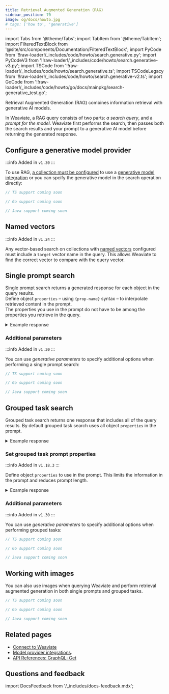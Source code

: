 ```yaml
---
title: Retrieval Augmented Generation (RAG)
sidebar_position: 70
image: og/docs/howto.jpg
# tags: ['how to', 'generative']
---
```


import Tabs from '@theme/Tabs';
import TabItem from '@theme/TabItem';
import FilteredTextBlock from '@site/src/components/Documentation/FilteredTextBlock';
import PyCode from '!!raw-loader!/_includes/code/howto/search.generative.py';
import PyCodeV3 from '!!raw-loader!/_includes/code/howto/search.generative-v3.py';
import TSCode from '!!raw-loader!/_includes/code/howto/search.generative.ts';
import TSCodeLegacy from '!!raw-loader!/_includes/code/howto/search.generative-v2.ts';
import GoCode from '!!raw-loader!/_includes/code/howto/go/docs/mainpkg/search-generative_test.go';

Retrieval Augmented Generation (RAG) combines information retrieval with generative AI models.

In Weaviate, a RAG query consists of two parts: *a search query*, and a *prompt for the model*. Weaviate first performs the search, then passes both the search results and your prompt to a generative AI model before returning the generated response.

## Configure a generative model provider

:::info Added in `v1.30`
:::

To use RAG, [a collection must be configured](../manage-data/collections.mdx#specify-a-generative-model-integration) to use a [generative model integration](../model-providers/index.md) or you can spcify the generative model in the search operation directly:

<Tabs groupId="languages">
  <TabItem value="py" label="Python Client v4">
    <FilteredTextBlock
      text={PyCode}
      startMarker="# START DynamicRag"
      endMarker="# END DynamicRag"
      language="python"
    />
  </TabItem>

  <TabItem value="js" label="JS/TS Client v3">

```ts
// TS support coming soon
```

  </TabItem>
  <TabItem value="go" label="Go">

```ts
// Go support coming soon
```

  </TabItem>
    <TabItem value="java" label="Java">

```ts
// Java support coming soon
```

  </TabItem>
</Tabs>

## Named vectors

:::info Added in `v1.24`
:::

Any vector-based search on collections with [named vectors](../config-refs/schema/multi-vector.md) configured must include a `target` vector name in the query. This allows Weaviate to find the correct vector to compare with the query vector.

<Tabs groupId="languages">
  <TabItem value="py" label="Python Client v4">
    <FilteredTextBlock
      text={PyCode}
      startMarker="# NamedVectorNearTextPython"
      endMarker="# END NamedVectorNearTextPython"
      language="python"
    />
  </TabItem>

  <TabItem value="py3" label="Python Client v3">
    <FilteredTextBlock
      text={PyCodeV3}
      startMarker="# NamedVectorNearTextPython"
      endMarker="# END NamedVectorNearTextPython"
      language="pyv3"
    />
  </TabItem>

  <TabItem value="js" label="JS/TS Client v3">
    <FilteredTextBlock
      text={TSCode}
      startMarker="// NamedVectorNearText"
      endMarker="// END NamedVectorNearText"
      language="ts"
    />
  </TabItem>

  <TabItem value="js2" label="JS/TS Client v2">
    <FilteredTextBlock
      text={TSCodeLegacy}
      startMarker="// NamedVectorNearText"
      endMarker="// END NamedVectorNearText"
      language="tsv2"
    />
  </TabItem>

  <TabItem value="graphql" label="GraphQL">
    <FilteredTextBlock
      text={PyCodeV3}
      startMarker="# NamedVectorNearTextGraphql"
      endMarker="# END NamedVectorNearTextGraphql"
      language="graphql"
    />
  </TabItem>
</Tabs>

## Single prompt search

Single prompt search returns a generated response for each object in the query results.<br/>
Define object `properties` – using `{prop-name}` syntax – to interpolate retrieved content in the prompt.<br/>
The properties you use in the prompt do not have to be among the properties you retrieve in the query.

<Tabs groupId="languages">
  <TabItem value="py" label="Python Client v4">
    <FilteredTextBlock
      text={PyCode}
      startMarker="# SingleGenerativePropertiesPython"
      endMarker="# END SingleGenerativePropertiesPython"
      language="py"
    />
  </TabItem>

  <TabItem value="py3" label="Python Client v3">
    <FilteredTextBlock
      text={PyCodeV3}
      startMarker="# SingleGenerativePropertiesPython"
      endMarker="# END SingleGenerativePropertiesPython"
      language="pyv3"
    />
  </TabItem>

  <TabItem value="js" label="JS/TS Client v3">
    <FilteredTextBlock
      text={TSCode}
      startMarker="// SingleGenerativeProperties TS"
      endMarker="// END SingleGenerativeProperties TS"
      language="js"
    />
  </TabItem>

  <TabItem value="js2" label="JS/TS Client v2">
    <FilteredTextBlock
      text={TSCodeLegacy}
      startMarker="// SingleGenerativeProperties TS"
      endMarker="// END SingleGenerativeProperties TS"
      language="tsv2"
    />
  </TabItem>

  <TabItem value="go" label="Go">
    <FilteredTextBlock
      text={GoCode}
      startMarker="// START SingleGenerativeProperties"
      endMarker="// END SingleGenerativeProperties"
      language="gonew"
    />
  </TabItem>

  <TabItem value="graphql" label="GraphQL">
    <FilteredTextBlock
      text={PyCodeV3}
      startMarker="# SingleGenerativePropertiesGraphQL"
      endMarker="# END SingleGenerativePropertiesGraphQL"
      language="graphql"
    />
  </TabItem>
</Tabs>

<details>
  <summary>Example response</summary>

The output is like this:

<FilteredTextBlock
  text={PyCodeV3}
  startMarker="# SingleGenerativeProperties Expected Results"
  endMarker="# END SingleGenerativeProperties Expected Results"
  language="json"
/>

</details>

### Additional parameters

:::info Added in `v1.30`
:::

You can use *generative parameters* to specify additional options when performing a single prompt search:

<Tabs groupId="languages">
  <TabItem value="py" label="Python Client v4">
    <FilteredTextBlock
      text={PyCode}
      startMarker="# SingleGenerativeParametersPython"
      endMarker="# END SingleGenerativeParametersPython"
      language="py"
    />
  </TabItem>
  <TabItem value="js" label="JS/TS Client v3">

```ts
// TS support coming soon
```

  </TabItem>
  <TabItem value="go" label="Go">

```go
// Go support coming soon
```

  </TabItem>
    <TabItem value="java" label="Java">

```java
// Java support coming soon
```

  </TabItem>
</Tabs>

<!-- TODO[g-despot]: Add response before publishing -->

## Grouped task search

Grouped task search returns one response that includes all of the query results. By default grouped task search uses all object `properties` in the prompt.

<Tabs groupId="languages">
  <TabItem value="py" label="Python Client v4">
    <FilteredTextBlock
      text={PyCode}
      startMarker="# GroupedGenerativePython"
      endMarker="# END GroupedGenerativePython"
      language="py"
    />
  </TabItem>

  <TabItem value="py3" label="Python Client v3">
    <FilteredTextBlock
      text={PyCodeV3}
      startMarker="# GroupedGenerativePython"
      endMarker="# END GroupedGenerativePython"
      language="pyv3"
    />
  </TabItem>

  <TabItem value="js" label="JS/TS Client v3">
    <FilteredTextBlock
      text={TSCode}
      startMarker="// GroupedGenerative TS"
      endMarker="// END GroupedGenerative TS"
      language="js"
    />
  </TabItem>

  <TabItem value="js2" label="JS/TS Client v2">
    <FilteredTextBlock
      text={TSCodeLegacy}
      startMarker="// GroupedGenerative TS"
      endMarker="// END GroupedGenerative TS"
      language="tsv2"
    />
  </TabItem>

  <TabItem value="go" label="Go">
    <FilteredTextBlock
      text={GoCode}
      startMarker="// START GroupedGenerative"
      endMarker="// END GroupedGenerative"
      language="gonew"
    />
  </TabItem>

  <TabItem value="graphql" label="GraphQL">
    <FilteredTextBlock
      text={PyCodeV3}
      startMarker="# GroupedGenerativeGraphQL"
      endMarker="# END GroupedGenerativeGraphQL"
      language="graphql"
    />
  </TabItem>
</Tabs>

<details>
  <summary>Example response</summary>

The output is like this:

<FilteredTextBlock
  text={PyCodeV3}
  startMarker="# GroupedGenerative Expected Results"
  endMarker="# END GroupedGenerative Expected Results"
  language="json"
/>

</details>

### Set grouped task prompt properties

:::info Added in `v1.18.3`
:::

Define object `properties` to use in the prompt. This limits the information in the prompt and reduces prompt length.

<Tabs groupId="languages">
  <TabItem value="py" label="Python Client v4">
    <FilteredTextBlock
      text={PyCode}
      startMarker="# GroupedGenerativeProperties Python"
      endMarker="# END GroupedGenerativeProperties Python"
      language="py"
    />
  </TabItem>

  <TabItem value="py3" label="Python Client v3">
    <FilteredTextBlock
      text={PyCodeV3}
      startMarker="# GroupedGenerativeProperties Python"
      endMarker="# END GroupedGenerativeProperties Python"
      language="pyv3"
    />
  </TabItem>

  <TabItem value="js" label="JS/TS Client v3">
    <FilteredTextBlock
      text={TSCode}
      startMarker="// GroupedGenerativeProperties"
      endMarker="// END GroupedGenerativeProperties"
      language="ts"
    />
  </TabItem>

  <TabItem value="js2" label="JS/TS Client v2">
    <FilteredTextBlock
      text={TSCodeLegacy}
      startMarker="// GroupedGenerativeProperties"
      endMarker="// END GroupedGenerativeProperties"
      language="tsv2"
    />
  </TabItem>

  <TabItem value="go" label="Go">
    <FilteredTextBlock
      text={GoCode}
      startMarker="// START GroupedGenerativeProperties"
      endMarker="// END GroupedGenerativeProperties"
      language="gonew"
    />
  </TabItem>

  <TabItem value="graphql" label="GraphQL">
    <FilteredTextBlock
      text={PyCodeV3}
      startMarker="# GroupedGenerativePropertiesGraphQL"
      endMarker="# END GroupedGenerativePropertiesGraphQL"
      language="graphql"
    />
  </TabItem>
</Tabs>

<details>
  <summary>Example response</summary>

The output is like this:

<FilteredTextBlock
  text={PyCodeV3}
  startMarker="# GroupedGenerativeProperties Expected Results"
  endMarker="# END GroupedGenerativeProperties Expected Results"
  language="json"
/>

</details>

### Additional parameters

:::info Added in `v1.30`
:::

You can use *generative parameters* to specify additional options when performing grouped tasks:

<Tabs groupId="languages">
  <TabItem value="py" label="Python Client v4">
    <FilteredTextBlock
      text={PyCode}
      startMarker="# START GroupedGenerativeParametersPython"
      endMarker="# END GroupedGenerativeParametersPython"
      language="py"
    />
  </TabItem>
  <TabItem value="js" label="JS/TS Client v3">

```ts
// TS support coming soon
```

  </TabItem>
  <TabItem value="go" label="Go">

```go
// Go support coming soon
```

  </TabItem>
    <TabItem value="java" label="Java">

```java
// Java support coming soon
```

  </TabItem>
</Tabs>

<!-- TODO[g-despot]: Add response before publishing -->

## Working with images

You can also use images when querying Weaviate and perform retrieval augmented generation in both single prompts and grouped tasks. 

<Tabs groupId="languages">
  <TabItem value="py" label="Python Client v4">
    <FilteredTextBlock
      text={PyCode}
      startMarker="# START WorkingWithImages"
      endMarker="# END WorkingWithImages"
      language="py"
    />
  </TabItem>
  <TabItem value="js" label="JS/TS Client v3">

```ts
// TS support coming soon
```

  </TabItem>
  <TabItem value="go" label="Go">

```go
// Go support coming soon
```

  </TabItem>
    <TabItem value="java" label="Java">

```java
// Java support coming soon
```

  </TabItem>
</Tabs>

## Related pages

- [Connect to Weaviate](/developers/weaviate/connections/index.mdx)
- [Model provider integrations](../model-providers/index.md).
- [API References: GraphQL: Get](../api/graphql/get.md)

## Questions and feedback

import DocsFeedback from '/_includes/docs-feedback.mdx';

<DocsFeedback/>
